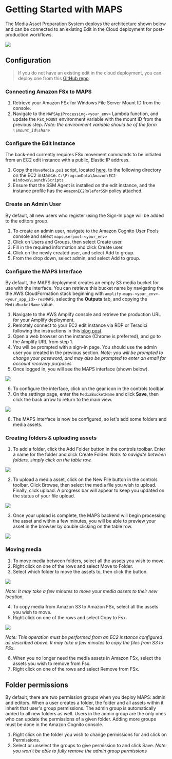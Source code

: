 # Getting Started with MAPS
The Media Asset Preparation System deploys the architecture shown below and can be connected to an existing Edit in the Cloud deployment for post-production workflows.

![](../images/architecture.png)

## Configuration
> If you do not have an existing edit in the cloud deployment, you can deploy one from this [GitHub repo](https://github.com/aws-samples/aws-cloud-video-editing)

### Connecting Amazon FSx to MAPS
1. Retrieve your Amazon FSx for Windows File Server Mount ID from the console.
2. Navigate to the `MAPSApiProcessing-<your_env>` Lambda function, and update the `FSX_MOUNT` environment variable with the mount ID from the previous step. *Note: the environment variable should be of the form `\\mount_id\share`*

### Configure the Edit Instance
The back-end currently requires FSx movement commands to be initiated from an EC2 edit instance with a public, Elastic IP address.

1. Copy the `MoveMedia.ps1` script, located [here](../scripts/MoveMedia.ps1), to the following directory on the EC2 instance: `C:\ProgramData\Amazon\EC2-Windows\Launch\Scripts`
2. Ensure that the SSM Agent is installed on the edit instance, and the instance profile has the `AmazonEC2RoleforSSM` policy attached.

### Create an Admin User
By default, all new users who register using the Sign-In page will be added to the editors group.

1. To create an admin user, navigate to the Amazon Cognito User Pools console and select `mapsuserpool-<your_env>`
2. Click on Users and Groups, then select Create user.
3. Fill in the required information and click Create user.
4. Click on the newly created user, and select Add to group.
5. From the drop down, select admin, and select Add to group.

### Configure the MAPS Interface
By default, the MAPS deployment creates an empty S3 media bucket for use with the interface. You can retrieve this bucket name by navigating the the AWS CloudFormation stack beginning with `amplify-maps-<your_env>-<your_app_id>-resMAPS`, selecting the **Outputs** tab, and copying the `MediaBucketName` value.

1. Navigate to the AWS Amplify console and retrieve the production URL for your Amplify deployment.
2. Remotely connect to your EC2 edit instance via RDP or Teradici following the instructions in this [blog post](https://aws.amazon.com/blogs/media/getting-started-with-aws-cloud-video-editing/).
3. Open a web browser on the instance (Chrome is preferred), and go to the Amplify URL from step 1.
4. You will be prompted with a sign-in page. You should use the admin user you created in the previous section. *Note: you will be prompted to change your password, and may also be prompted to enter an email for account recovery purposes*
5. Once logged in, you will see the MAPS interface (shown below).

![](../images/maps_main.png)

6. To configure the interface, click on the gear icon in the controls toolbar.
7. On the settings page, enter the `MediaBucketName` and click **Save**, then click the back arrow to return to the main view.

![](../images/maps_settings.png)

8. The MAPS interface is now be configured, so let's add some folders and media assets.

### Creating folders & uploading assets
1. To add a folder, click the Add Folder button in the controls toolbar. Enter a name for the folder and click Create Folder. *Note: to navigate between folders, simply click on the table row.*

![](../images/main_configured.png)

2. To upload a media asset, click on the New File button in the controls toolbar. Click Browse, then select the media file you wish to upload. Finally, click upload. A progress bar will appear to keep you updated on the status of your file upload.

![](../images/uploading.png)

3. Once your upload is complete, the MAPS backend will begin processing the asset and within a few minutes, you will be able to preview your asset in the browser by double clicking on the table row.

![](../images/media_preview.png)

### Moving media
1. To move media between folders, select all the assets you wish to move.
2. Right click on one of the rows and select Move to Folder.
3. Select which folder to move the assets to, then click the button.

![](../images/move_folders.png)

*Note: It may take a few minutes to move your media assets to their new location.*

4. To copy media from Amazon S3 to Amazon FSx, select all the assets you wish to move.
5. Right click on one of the rows and select Copy to Fsx.

![](../images/copy_fsx.png)

*Note: This operation must be performed from an EC2 instance configured as described above. It may take a few minutes to copy the files from S3 to FSx.* 

6. When you no longer need the media assets in Amazon FSx, select the assets you wish to remove from Fsx.
7. Right click on one of the rows and select Remove from FSx.

## Folder permissions
By default, there are two permission groups when you deploy MAPS: admin and editors. When a user creates a folder, the folder and all assets within it inherit that user's group permissions. The admin group is automatically added to all new folders as well. Users in the admin group are the only ones who can update the permissions of a given folder. Adding more groups must be done in the Amazon Cognito console.

1. Right click on the folder you wish to change permissions for and click on Permissions.
2. Select or unselect the groups to give permission to and click Save. *Note: you won't be able to fully remove the admin group permissions*
